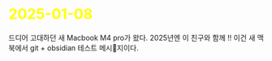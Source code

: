 # <span style="color:yellow">2025-01-08</span>
드디어 고대하던 새 Macbook M4 pro가 왔다.
2025년엔 이 친구와 함께 !!
이건 새 맥북에서 git + obsidian 테스트 메시지이다.